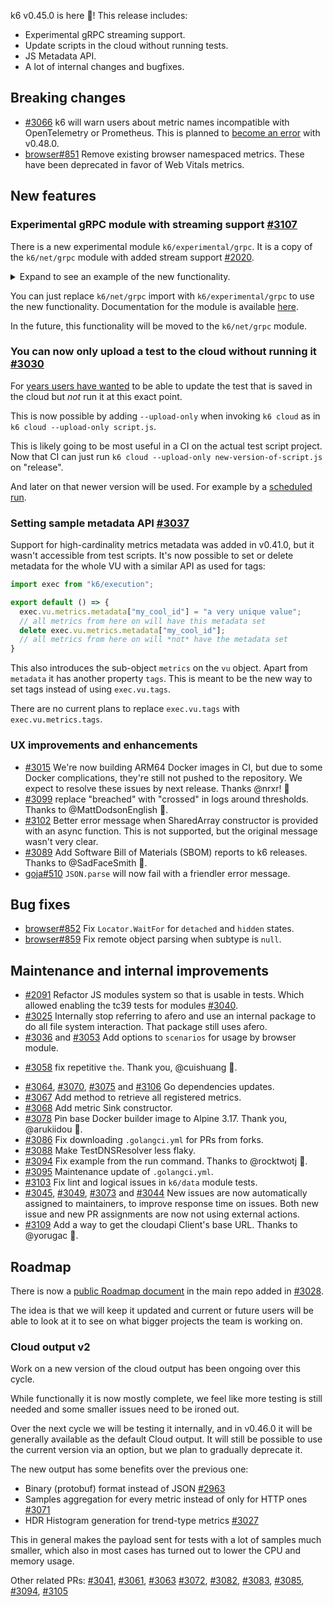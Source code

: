 k6 v0.45.0 is here 🎉! This release includes:

- Experimental gRPC streaming support.
- Update scripts in the cloud without running tests.
- JS Metadata API.
- A lot of internal changes and bugfixes.

## Breaking changes

* [#3066](https://github.com/grafana/k6/pull/3066) k6 will warn users about metric names incompatible with OpenTelemetry or Prometheus. This is planned to [become an error](https://github.com/grafana/k6/issues/3065) with v0.48.0.
* [browser#851](https://github.com/grafana/xk6-browser/pull/851) Remove existing browser namespaced metrics. These have been deprecated in favor of Web Vitals metrics.

## New features

### Experimental gRPC module with streaming support [#3107](https://github.com/grafana/k6/pull/3107)

There is a new experimental module `k6/experimental/grpc`. It is a copy of the `k6/net/grpc` module with added stream support [#2020](https://github.com/grafana/k6/issues/2020). 


<details>
<summary> Expand to see an example of the new functionality.</summary>

This example shows server streaming:

```javascript
import { Client, Stream } from 'k6/experimental/grpc';
import { sleep } from 'k6';

const COORD_FACTOR = 1e7;
// to run this sample, you need to start the grpc server first.
// to start the grpc server, run the following command in k6 repository's root:
// go run -mod=mod examples/grpc_server/*.go
// (golang should be installed)
const GRPC_ADDR = __ENV.GRPC_ADDR || '127.0.0.1:10000';
const GRPC_PROTO_PATH = __ENV.GRPC_PROTO_PATH || '../../grpc_server/route_guide.proto';

let client = new Client();

client.load([], GRPC_PROTO_PATH);

export default () => {
  client.connect(GRPC_ADDR, { plaintext: true });

  const stream = new Stream(client, 'main.FeatureExplorer/ListFeatures', null);

  stream.on('data', function (feature) {
    console.log(
      'Found feature called "' +
        feature.name +
        '" at ' +
        feature.location.latitude / COORD_FACTOR +
        ', ' +
        feature.location.longitude / COORD_FACTOR
    );
  });

  stream.on('end', function () {
    // The server has finished sending
    client.close();
    console.log('All done');
  });

  stream.on('error', function (e) {
    // An error has occurred and the stream has been closed.
    console.log('Error: ' + JSON.stringify(e));
  });

  // send a message to the server
  stream.write({
    lo: {
      latitude: 400000000,
      longitude: -750000000,
    },
    hi: {
      latitude: 420000000,
      longitude: -730000000,
    },
  });

  sleep(0.5);
};
```
</details>

You can just replace `k6/net/grpc` import with `k6/experimental/grpc` to use the new functionality. Documentation for the module is available [here](https://k6.io/docs/javascript-api/k6-experimental/grpc/).

In the future, this functionality will be moved to the `k6/net/grpc` module.

### You can now only upload a test to the cloud without running it [#3030](https://github.com/grafana/k6/pull/3030)

For [years users have wanted](https://github.com/grafana/k6-cloud-feature-requests/issues/22) to be able to update the test that is saved in the cloud but *not* run it at this exact point.

This is now possible by adding `--upload-only` when invoking `k6 cloud` as in `k6 cloud --upload-only script.js`.

This is likely going to be most useful in a CI on the actual test script project. Now that CI can just run `k6 cloud --upload-only new-version-of-script.js` on "release".

And later on that newer version will be used. For example by a [scheduled run](https://k6.io/docs/cloud/manage/scheduled-tests/). 

### Setting sample metadata API [#3037](https://github.com/grafana/k6/pull/3037)

Support for high-cardinality metrics metadata was added in v0.41.0, but it wasn't accessible from test scripts. It's now possible to set or delete metadata for the whole VU with a similar API as used for tags:
```javascript
import exec from "k6/execution";

export default () => {
  exec.vu.metrics.metadata["my_cool_id"] = "a very unique value";
  // all metrics from here on will have this metadata set
  delete exec.vu.metrics.metadata["my_cool_id"];
  // all metrics from here on will *not* have the metadata set
}
```

This also introduces the sub-object `metrics` on the `vu` object.
Apart from `metadata` it has another property `tags`. This is meant to be the new way to set tags instead of using `exec.vu.tags`. 

There are no current plans to replace `exec.vu.tags` with `exec.vu.metrics.tags`.

### UX improvements and enhancements

- [#3015](https://github.com/grafana/k6/pull/3015) We're now building ARM64 Docker images in CI, but due to some Docker complications, they're still not pushed to the repository. We expect to resolve these issues by next release. Thanks @nrxr! 🙇
- [#3099](https://github.com/grafana/k6/pull/3099) replace "breached" with "crossed" in logs around thresholds. Thanks to @MattDodsonEnglish 🙇.
- [#3102](https://github.com/grafana/k6/pull/3102) Better error message when SharedArray constructor is provided with an async function. This is not supported, but the original message wasn't very clear.
- [#3089](https://github.com/grafana/k6/pull/3089) Add Software Bill of Materials (SBOM) reports to k6 releases. Thanks to @SadFaceSmith 🙇.
- [goja#510](https://github.com/dop251/goja/pull/510) `JSON.parse` will now fail with a friendler error message.

## Bug fixes

* [browser#852](https://github.com/grafana/xk6-browser/pull/852) Fix `Locator.WaitFor` for `detached` and `hidden` states.
* [browser#859](https://github.com/grafana/xk6-browser/pull/859) Fix remote object parsing when subtype is `null`.

## Maintenance and internal improvements

- [#2091](https://github.com/grafana/k6/pull/2991) Refactor JS modules system so that is usable in tests. Which allowed enabling the tc39 tests for modules [#3040](https://github.com/grafana/k6/pull/3040).
- [#3025](https://github.com/grafana/k6/pull/3025) Internally stop referring to afero and use an internal package to do all file system interaction. That package still uses afero.
- [#3036](https://github.com/grafana/k6/pull/3036) and [#3053](https://github.com/grafana/k6/pull/3053) Add options to `scenarios` for usage by browser module. 
* [#3058](https://github.com/grafana/k6/pull/3058) fix repetitive `the`. Thank you, @cuishuang 🙇.
- [#3064](https://github.com/grafana/k6/pull/3064), [#3070](https://github.com/grafana/k6/pull/3070),  [#3075](https://github.com/grafana/k6/pull/3075) and [#3106](https://github.com/grafana/k6/pull/3106) Go dependencies updates. 
- [#3067](https://github.com/grafana/k6/pull/3067) Add method to retrieve all registered metrics.
- [#3068](https://github.com/grafana/k6/pull/3068) Add metric Sink constructor.
- [#3078](https://github.com/grafana/k6/pull/3078) Pin base Docker builder image to Alpine 3.17. Thank you, @arukiidou 🙇.
- [#3086](https://github.com/grafana/k6/pull/3086) Fix downloading `.golangci.yml` for PRs from forks. 
- [#3088](https://github.com/grafana/k6/pull/3088) Make TestDNSResolver less flaky. 
- [#3094](https://github.com/grafana/k6/pull/3094) Fix example from the run command. Thanks to @rocktwotj 🙇.
- [#3095](https://github.com/grafana/k6/pull/3095) Maintenance update of `.golangci.yml`.
- [#3103](https://github.com/grafana/k6/pull/3103) Fix lint and logical issues in `k6/data` module tests.
- [#3045](https://github.com/grafana/k6/pull/3045), [#3049](https://github.com/grafana/k6/pull/3049), [#3073](https://github.com/grafana/k6/pull/3073) and [#3044](https://github.com/grafana/k6/pull/3044) New issues are now automatically assigned to maintainers, to improve response time on issues. Both new issue and new PR assignments are now not using external actions.
- [#3109](https://github.com/grafana/k6/pull/3109) Add a way to get the cloudapi Client's base URL. Thanks to @yorugac 🙇.
## Roadmap

There is now a [public Roadmap document](https://github.com/grafana/k6/blob/master/ROADMAP.md) in the main repo added in [#3028](https://github.com/grafana/k6/pull/3028).

The idea is that we will keep it updated and current or future users will be able to look at it to see on what bigger projects the team is working on.

### Cloud output v2

Work on a new version of the cloud output has been ongoing over this cycle.

While functionally it is now mostly complete, we feel like more testing is still needed and some smaller issues need to be ironed out.

Over the next cycle we will be testing it internally, and in v0.46.0 it will be generally available as the default Cloud output. It will still be possible to use the current version via an option, but we plan to gradually deprecate it.

The new output has some benefits over the previous one:
- Binary (protobuf) format instead of JSON [#2963](https://github.com/grafana/k6/pull/2963)
- Samples aggregation for every metric instead of only for HTTP ones [#3071](https://github.com/grafana/k6/pull/3071)
- HDR Histogram generation for trend-type metrics [#3027](https://github.com/grafana/k6/pull/3027)

This in general makes the payload sent for tests with a lot of samples much smaller, which also in most cases has turned out to lower the CPU and memory usage.

 Other related PRs: [#3041](https://github.com/grafana/k6/pull/3041), [#3061](https://github.com/grafana/k6/pull/3061), [#3063](https://github.com/grafana/k6/pull/3063) [#3072](https://github.com/grafana/k6/pull/3072), [#3082](https://github.com/grafana/k6/pull/3082), [#3083](https://github.com/grafana/k6/pull/3083), [#3085](https://github.com/grafana/k6/pull/3085), [#3094](https://github.com/grafana/k6/pull/3098), [#3105](https://github.com/grafana/k6/pull/3105)
